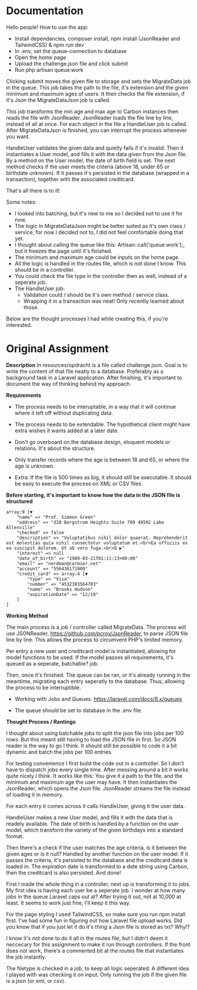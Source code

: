 # Documentation
Hello people! How to use the app:
* Install dependancies, composer install, npm install (JsonReader and TailwindCSS) & npm run dev
* In .env, set the queue-connection to database
* Open the home page
* Upload the challenge.json file and click submit
* Run php artisan queue:work

Clicking submit moves the given file to storage and sets the MigrateData job in the queue. This job takes the path to the file, it's extension and the given minimum and 
maximum ages of users. It then checks the file extension, if it's Json the MigrateDataJson job is called. 

This job transforms the min age and max age to Carbon instances then reads the file
with JsonReader. JsonReader loads the file line by line, instead of all at once. For each object in the file a HandleUser job is called. After MigrateDataJson is finished, you can interrupt the process whenever you want. 

HandleUser validates the given data and quietly fails if it's invalid. Then it instantiates a User model, and fills it with the data given from the Json file. By a method on the User model, the date of birth field is set. The next method
checks if the user meets the criteria (above 18, under 65 or birthdate unknown). If it passes it's persisted in the database (wrapped in a transaction), together with the associated creditcard.

That's all there is to it!

Some notes:
* I looked into batching, but it's new to me so I decided not to use it for now. 
* The logic in MigrateDataJson might be better suited as it's own class / service, for now I decided not to, I did not feel comfortable doing that yet.
* I thought about calling the queue like this: Artisan::call('queue:work');, but it freezes the page until it's finished.
* The minimum and maximum age could be inputs on the home page.
* All the logic is handled in the routes file, which is not done I know. This should be in a controller.
* You could check the file type in the controller then as well, instead of a seperate job.
* The HandleUser job: 
    * Validation could / should be it's own method / service class.
    * Wrapping it in a transaction was neat! Only recently learned about those.

Below are the thought processes I had while creating this, if you're interested.


# Original Assignment

**Description**
In resources/opdracht is a file called challenge.json. Goal is to write the content of that
file neatly to a database. Preferably as a background task in a Laravel application. After
finishing, it's important to document the way of thinking behind my approach.


**Requirements**
* The process needs to be interuptable, in a way that it will continue where it left off without duplicating data. 
* The process needs to be extendable. The hypothetical client might have extra wishes it wants added at a later date.
* Don't go overboard on the database design, eloquent models or relations. It's about the structure.
* Only transfer records where the age is between 18 and 65, or where the age is unknown.

* Extra: If the file is 500 times as big, it should still be executable. It should be easy to execute the process on XML or CSV files.


**Before starting, it's important to know how the data in the JSON file is structured**
```
array:9 [▼
    "name" => "Prof. Simeon Green"
    "address" => "328 Bergstrom Heights Suite 709 49592 Lake Allenville"
    "checked" => false
    "description" => "Voluptatibus nihil dolor quaerat. Reprehenderit est molestias quia nihil consectetur voluptatum et.<br>Ea officiis ex ea suscipit dolorem. Ut ab vero fuga.<br>Q ▶"
    "interest" => null
    "date_of_birth" => "1989-03-21T01:11:13+00:00"
    "email" => "nerdman@cormier.net"
    "account" => "556436171909"
    "credit_card" => array:4 [▼
        "type" => "Visa"
        "number" => "4532383564703"
        "name" => "Brooks Hudson"
        "expirationDate" => "12/19"
    ]
]
```

**Working Method**

The main process is a job / controller called MigrateData. 
The process will use JSONReader, https://github.com/pcrov/JsonReader, to parse JSON file line by line.
This allows the process to circumvent PHP's limited memory.

Per entry a new user and creditcard model is instantiated, allowing for model functions to be used. If the model passes all
requirements, it's queued as a seperate, batchable? job. 

Then, once it's finished. The queue can be ran, or it's already running in the meantime, migrating each entry seperatly to the database.
Thus, allowing the process to be interruptible. 

* Working with Jobs and Queues. https://laravel.com/docs/8.x/queues
- The queue should be set to database in the .env file.


**Thought Process / Rantings**

I thought about using batchable jobs to split the json file into jobs per 100 rows. But this meant still having to load the JSON file in first. So
JSON reader is the way to go I think. It should still be possible to code it a bit dynamic and batch the jobs per 100 entries.

For testing convenience I first build the code out in a controller. So I don't have to dispatch jobs every single time. After messing around a bit it
works quite nicely I think. It works like this:
You give it a path to the file, and the minimum and maximum age the user may have.
It then instantiates the JsonReader, which opens the Json file.  JsonReader streams the file instead of loading it in memory.

For each entry it comes across it calls HandleUser, giving it the user data.

HandleUser makes a new User model, and fills it with the data that is readely available. The date of birth is handled by a function on the user model, which
transform the variety of the given birthdays into a standard format.

Then there's a check if the user matches the age criteria, is it between the given ages or is it null? Handled by another function on the user model. If it 
passes the criteria, it's persisted to the database and the creditcard data is loaded in. The expiration date is transformed to a date string using Carbon, 
then the creditcard is also persisted. And done!

First I made the whole thing in a controller, next up is transforming it to jobs. My first idea is having each user be a seperate job. I wonder at how many jobs
in the queue Laravel caps out at? After trying it out, not at 10,000 at least. It seems to work just fine, I'll keep it this way.

For the page styling I used TailwindCSS, so make sure you run npm install first. I've had some fun in figuring out how Laravel file upload works. Did you know
that if you just let it do it's thing a Json file is stored as txt? Why!?

I know it's not done to do it all in the routes file, but I didn't deem it neccecary for this assignment to make it run through controllers. If the front does not
work, there's a commented bit at the routes file that instantiates the job instantly.

The  filetype is checked in a job, to keep all logic seperated. A different idea I played with was checking it on input. Only running the job if the given file
is a json (or xml, or csv). 